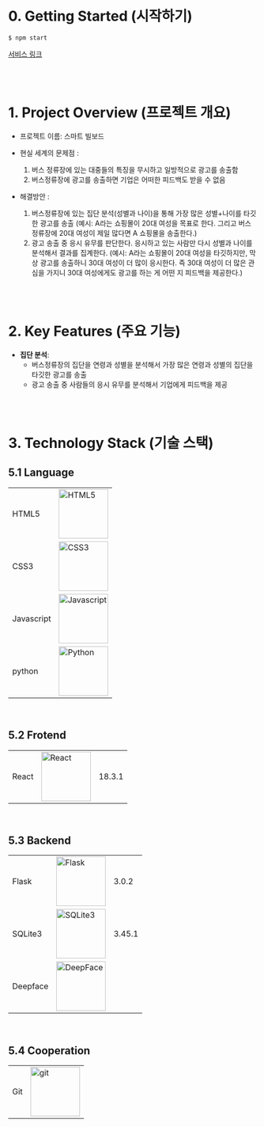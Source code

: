 # 0. Getting Started (시작하기)
```bash
$ npm start
```
[서비스 링크](https://club-project-one.vercel.app/)

<br/>
<br/>

# 1. Project Overview (프로젝트 개요)
- 프로젝트 이름: 스마트 빌보드
- 현실 세계의 문제점 :
  1. 버스 정류장에 있는 대중들의 특징을 무시하고 일방적으로 광고를 송출함
  2. 버스정류장에 광고를 송출하면 기업은 어떠한 피드백도 받을 수 없음 

- 해결방안 :
  1. 버스정류장에 있는 집단 분석(성별과 나이)을 통해 가장 많은 성별+나이를 타깃한 광고를 송출
     (예시: A라는 쇼핑몰이 20대 여성을 목표로 한다. 그리고 버스정류장에 20대 여성이 제일 많다면 A 쇼핑몰을 송출한다.)
  2. 광고 송출 중 응시 유무를 판단한다. 응시하고 있는 사람만 다시 성별과 나이를 분석해서 결과를 집계한다.
     (예시: A라는 쇼핑몰이 20대 여성을 타깃하지만, 막상 광고를 송출하니 30대 여성이 더 많이 응시한다.
     즉 30대 여성이 더 많은 관심을 가지니 30대 여성에게도 광고를 하는 게 어떤 지 피드백을 제공한다.)  
<br/>
<br/>

# 2. Key Features (주요 기능)

- **집단 분석**:
  - 버스정류장의 집단을 연령과 성별을 분석해서 가장 많은 연령과 성별의 집단을 타깃한 광고를 송출
  - 광고 송출 중 사람들의 응시 유무를 분석해서 기업에게 피드백을 제공 

<br/>
<br/>



# 3. Technology Stack (기술 스택)
## 5.1 Language
|  |  |
|-----------------|-----------------|
| HTML5    |<img src="https://github.com/user-attachments/assets/2e122e74-a28b-4ce7-aff6-382959216d31" alt="HTML5" width="100">| 
| CSS3    |   <img src="https://github.com/user-attachments/assets/c531b03d-55a3-40bf-9195-9ff8c4688f13" alt="CSS3" width="100">|
| Javascript    |  <img src="https://github.com/user-attachments/assets/4a7d7074-8c71-48b4-8652-7431477669d1" alt="Javascript" width="100"> | 
| python    |<img src="https://www.python.org/static/community_logos/python-logo.png" alt="Python" width="100"> |
<br/>

## 5.2 Frotend
|  |  |  |
|-----------------|-----------------|-----------------|
| React    |  <img src="https://github.com/user-attachments/assets/e3b49dbb-981b-4804-acf9-012c854a2fd2" alt="React" width="100"> | 18.3.1    |

<br/>

## 5.3 Backend
|  |  |  |
|-----------------|-----------------|-----------------|
| Flask       | <img src="https://upload.wikimedia.org/wikipedia/commons/3/3c/Flask_logo.svg" alt="Flask" width="100"> | 3.0.2     |
| SQLite3     | <img src="https://www.sqlite.org/images/sqlite370_banner.gif" alt="SQLite3" width="100"> | 3.45.1    |
| Deepface     | <img src="https://raw.githubusercontent.com/serengil/deepface/master/icon/deepface-icon.png" alt="DeepFace" width="100">

<br/>

## 5.4 Cooperation
|  |  |
|-----------------|-----------------|
| Git    |  <img src="https://github.com/user-attachments/assets/483abc38-ed4d-487c-b43a-3963b33430e6" alt="git" width="100">    |
<br/>


